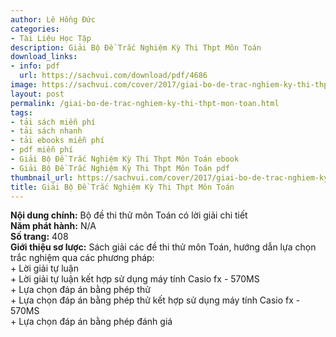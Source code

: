 ```yaml
---
author: Lê Hồng Đức
categories:
- Tài Liệu Học Tập
description: Giải Bộ Đề Trắc Nghiệm Kỳ Thi Thpt Môn Toán
download_links:
- info: pdf
  url: https://sachvui.com/download/pdf/4686
image: https://sachvui.com/cover/2017/giai-bo-de-trac-nghiem-ky-thi-thpt-mon-toan.jpg
layout: post
permalink: /giai-bo-de-trac-nghiem-ky-thi-thpt-mon-toan.html
tags:
- tải sách miễn phí
- tải sách nhanh
- tải ebooks miễn phí
- pdf miễn phí
- Giải Bộ Đề Trắc Nghiệm Kỳ Thi Thpt Môn Toán ebook
- Giải Bộ Đề Trắc Nghiệm Kỳ Thi Thpt Môn Toán pdf
thumbnail_url: https://sachvui.com/cover/2017/giai-bo-de-trac-nghiem-ky-thi-thpt-mon-toan.jpg
title: Giải Bộ Đề Trắc Nghiệm Kỳ Thi Thpt Môn Toán
---
```


 <div class="item-desc text-justify"> <p><strong>Nội dung chính:</strong> Bộ đề thi thử môn Toán có lời giải chi tiết<br><strong>Năm phát hành:</strong> N/A<br><strong>Số trang:</strong> 408<br><strong>Giới thiệu sơ lược:</strong> Sách giải các đề thi thử môn Toán, hướng dẫn lựa chọn trắc nghiệm qua các phương pháp:<br>+ Lời giải tự luận<br>+ Lời giải tự luận kết hợp sử dụng máy tính Casio fx - 570MS<br>+ Lựa chọn đáp án bằng phép thử<br>+ Lựa chọn đáp án bằng phép thử kết hợp sử dụng máy tính Casio fx - 570MS<br>+ Lựa chọn đáp án bằng phép đánh giá</p> </div>